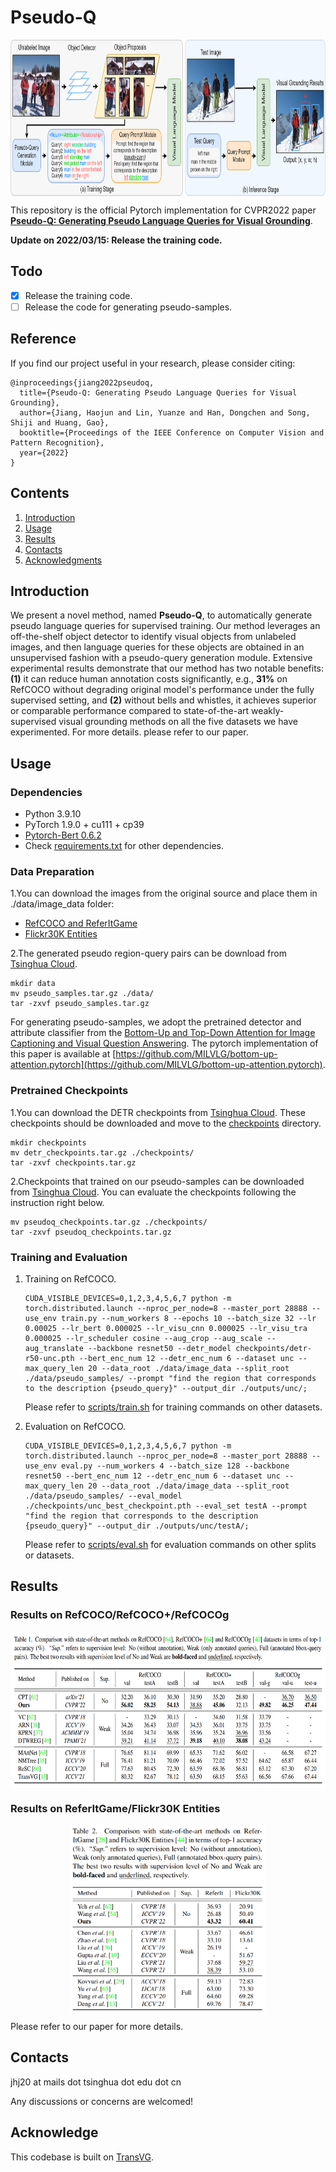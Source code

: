 # Pseudo-Q
<p align="center"> <img src='docs/framework.png' align="center" height="250px"> </p>

This repository is the official Pytorch implementation for CVPR2022 paper [**Pseudo-Q: Generating Pseudo Language Queries for Visual Grounding**](https://arxiv.org/abs/2203.08481).

**Update on 2022/03/15: Release the training code.**

## Todo
- [x] Release the training code.
- [ ] Release the code for generating pseudo-samples.

## Reference

If you find our project useful in your research, please consider citing:

```
@inproceedings{jiang2022pseudoq,
  title={Pseudo-Q: Generating Pseudo Language Queries for Visual Grounding},
  author={Jiang, Haojun and Lin, Yuanze and Han, Dongchen and Song, Shiji and Huang, Gao},
  booktitle={Proceedings of the IEEE Conference on Computer Vision and Pattern Recognition},
  year={2022}
}
```

## Contents

1. [Introduction](#introduction)
2. [Usage](#usage)
3. [Results](#results)
4. [Contacts](#contacts)
5. [Acknowledgments](#acknowledgments)

## Introduction
We present a novel method, named **Pseudo-Q**, to automatically generate pseudo language queries for supervised training. Our method leverages an off-the-shelf object detector to identify visual objects from unlabeled images, and then language queries for these objects are obtained in an unsupervised fashion with a pseudo-query generation module. Extensive experimental results demonstrate that our method has two notable benefits: **(1)** it can reduce human annotation costs significantly, e.g., **31%** on RefCOCO without degrading original model's performance under the fully supervised setting, and **(2)** without bells and whistles, it achieves superior or comparable performance compared to state-of-the-art weakly-supervised visual grounding methods on all the five datasets we have experimented. For more details. please refer to our paper.

## Usage

### Dependencies
- Python 3.9.10
- PyTorch 1.9.0 + cu111 + cp39
- [Pytorch-Bert 0.6.2](https://pypi.org/project/pytorch-pretrained-bert/)
- Check [requirements.txt](requirements.txt) for other dependencies. 


### Data Preparation
1.You can download the images from the original source and place them in ./data/image_data folder:
- [RefCOCO and ReferItGame](https://github.com/lichengunc/refer)
- [Flickr30K Entities](https://bryanplummer.com/Flickr30kEntities/)

2.The generated pseudo region-query pairs can be download from [Tsinghua Cloud](https://cloud.tsinghua.edu.cn/f/5b8dc3dc289c49c18740/?dl=1).
```
mkdir data
mv pseudo_samples.tar.gz ./data/
tar -zxvf pseudo_samples.tar.gz
```

For generating pseudo-samples, we adopt the pretrained detector and attribute classifier from the [Bottom-Up and Top-Down Attention for Image Captioning and Visual Question Answering](https://arxiv.org/abs/1707.07998). The pytorch implementation of this paper is available at [https://github.com/MILVLG/bottom-up-attention.pytorch](https://github.com/MILVLG/bottom-up-attention.pytorch).


### Pretrained Checkpoints
1.You can download the DETR checkpoints from [Tsinghua Cloud](https://cloud.tsinghua.edu.cn/f/4b351e75efe94e42bb19/?dl=1). These checkpoints should be downloaded and move to the [checkpoints](./checkpoints) directory.

```
mkdir checkpoints
mv detr_checkpoints.tar.gz ./checkpoints/
tar -zxvf checkpoints.tar.gz
```

2.Checkpoints that trained on our pseudo-samples can be downloaded from [Tsinghua Cloud](https://cloud.tsinghua.edu.cn/f/5c19604ccc8a4cd590a3/?dl=1). You can evaluate the checkpoints following the instruction right below.

```
mv pseudoq_checkpoints.tar.gz ./checkpoints/
tar -zxvf pseudoq_checkpoints.tar.gz
```

### Training and Evaluation

1.  Training on RefCOCO. 
    ```
    CUDA_VISIBLE_DEVICES=0,1,2,3,4,5,6,7 python -m torch.distributed.launch --nproc_per_node=8 --master_port 28888 --use_env train.py --num_workers 8 --epochs 10 --batch_size 32 --lr 0.00025 --lr_bert 0.000025 --lr_visu_cnn 0.000025 --lr_visu_tra 0.000025 --lr_scheduler cosine --aug_crop --aug_scale --aug_translate --backbone resnet50 --detr_model checkpoints/detr-r50-unc.pth --bert_enc_num 12 --detr_enc_num 6 --dataset unc --max_query_len 20 --data_root ./data/image_data --split_root ./data/pseudo_samples/ --prompt "find the region that corresponds to the description {pseudo_query}" --output_dir ./outputs/unc/;
    ```

    Please refer to [scripts/train.sh](scripts/train.sh) for training commands on other datasets.

2.  Evaluation on RefCOCO.
    ```
    CUDA_VISIBLE_DEVICES=0,1,2,3,4,5,6,7 python -m torch.distributed.launch --nproc_per_node=8 --master_port 28888 --use_env eval.py --num_workers 4 --batch_size 128 --backbone resnet50 --bert_enc_num 12 --detr_enc_num 6 --dataset unc --max_query_len 20 --data_root ./data/image_data --split_root ./data/pseudo_samples/ --eval_model ./checkpoints/unc_best_checkpoint.pth --eval_set testA --prompt "find the region that corresponds to the description {pseudo_query}" --output_dir ./outputs/unc/testA/;
    ```
    
    Please refer to [scripts/eval.sh](scripts/eval.sh) for evaluation commands on other splits or datasets.

## Results

### Results on RefCOCO/RefCOCO+/RefCOCOg

<p align="center"> <img src='docs/result1.png' align="center" height="250px"> </p>

### Results on ReferItGame/Flickr30K Entities

<p align="center"> <img src='docs/result2.png' align="center" height="300px"> </p>

Please refer to our paper for more details.

## Contacts
jhj20 at mails dot tsinghua dot edu dot cn

Any discussions or concerns are welcomed!


## Acknowledge
This codebase is built on [TransVG](https://github.com/djiajunustc/TransVG).
